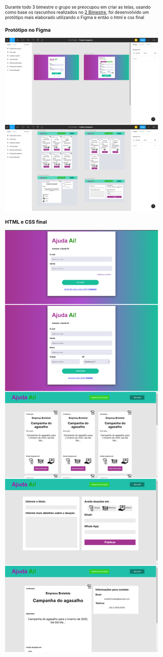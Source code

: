 <p>Durante todo 3 bimestre o grupo se preocupou em criar as telas, usando como base os rascunhos realizados no <a href="/2 bi">2 Bimestre</a>, foi desenvolvido um protótipo mais
elaborado utilizando o Figma e então o html e css final</p>

<h3>Protótipo no Figma</h3>
<img src="/3 bi/prints telas/Login e Cadastro.png">
<img src="/3 bi/prints telas/resto.png">

<h3>HTML e CSS final</h3>
<img src="/3 bi/prints telas/Login final.png">
<img src="/3 bi/prints telas/Cadastro final.png">
<img src="/3 bi/prints telas/homepage final.png">
<img src="/3 bi/prints telas/Nova publicacao.png">
<img src="/3 bi/prints telas/Detalhes da publicacao final.png">
